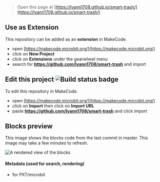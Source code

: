 
> Open this page at [https://lyann1708.github.io/smart-trash/](https://lyann1708.github.io/smart-trash/)

## Use as Extension

This repository can be added as an **extension** in MakeCode.

* open [https://makecode.microbit.org/](https://makecode.microbit.org/)
* click on **New Project**
* click on **Extensions** under the gearwheel menu
* search for **https://github.com/lyann1708/smart-trash** and import

## Edit this project ![Build status badge](https://github.com/lyann1708/smart-trash/workflows/MakeCode/badge.svg)

To edit this repository in MakeCode.

* open [https://makecode.microbit.org/](https://makecode.microbit.org/)
* click on **Import** then click on **Import URL**
* paste **https://github.com/lyann1708/smart-trash** and click import

## Blocks preview

This image shows the blocks code from the last commit in master.
This image may take a few minutes to refresh.

![A rendered view of the blocks](https://github.com/lyann1708/smart-trash/raw/master/.github/makecode/blocks.png)

#### Metadata (used for search, rendering)

* for PXT/microbit
<script src="https://makecode.com/gh-pages-embed.js"></script><script>makeCodeRender("{{ site.makecode.home_url }}", "{{ site.github.owner_name }}/{{ site.github.repository_name }}");</script>
